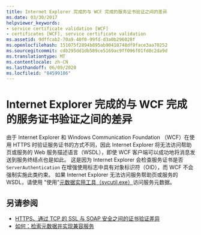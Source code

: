 ```yaml
---
title: Internet Explorer 完成的与 WCF 完成的服务证书验证之间的差异
ms.date: 03/30/2017
helpviewer_keywords:
- service certificate validation [WCF]
- certificates [WCF], service certificate validation
ms.assetid: 9dffcab2-70a9-40f0-99fd-d3a0b296028f
ms.openlocfilehash: 151075f2894b895ab90418748df9face3aa70252
ms.sourcegitcommit: cdb295dd1db589ce5169ac9ff096f01fd0c2da9d
ms.translationtype: MT
ms.contentlocale: zh-CN
ms.lasthandoff: 06/09/2020
ms.locfileid: "84599186"
---
```

# <a name="differences-between-service-certificate-validation-done-by-internet-explorer-and-wcf"></a>Internet Explorer 完成的与 WCF 完成的服务证书验证之间的差异
由于 Internet Explorer 和 Windows Communication Foundation （WCF）在使用 HTTPS 时验证服务证书的方式不同，因此 Internet Explorer 将无法访问帮助页或服务的 Web 服务描述语言（WSDL），即使 WCF 客户端可以成功地将消息发送到服务终结点也是如此。 这是因为 Internet Explorer 会检查服务证书是否 `ServerAuthentication` 在增强使用标志中具有对象标识符（OID），而 WCF 不会强制实施此类约束。 如果 Internet Explorer 无法访问服务帮助页或服务的 WSDL，请使用 "使用"[元数据实用工具（svcutil.exe）](../servicemodel-metadata-utility-tool-svcutil-exe.md)访问服务元数据。  
  
## <a name="see-also"></a>另请参阅

- [HTTPS、通过 TCP 的 SSL 与 SOAP 安全之间的证书验证差异](cert-val-diff-https-ssl-over-tcp-and-soap.md)
- [如何：检索元数据并实现兼容服务](how-to-retrieve-metadata-and-implement-a-compliant-service.md)
